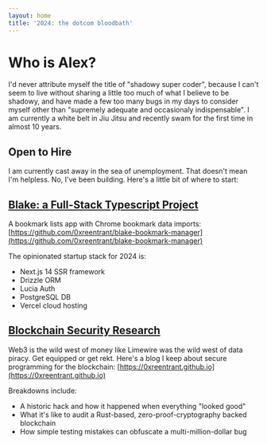 ```yaml
---
layout: home
title: '2024: the dotcom bloodbath'
---
```


# Who is Alex?

I'd never attribute myself the title of "shadowy super coder", because I can't seem to live without sharing a little too much of what I believe to be shadowy, and have made a few too many bugs in my days to consider myself other than "supremely adequate and occasionaly indispensable". I am currently a white belt in Jiu Jitsu and recently swam for the first time in almost 10 years.  

## Open to Hire

I am currently cast away in the sea of unemployment.  That doesn't mean I'm helpless. No, I've been building.  Here's a little bit of where to start:

## [Blake: a Full-Stack Typescript Project](https://github.com/0xreentrant/blake-bookmark-manager)

A bookmark lists app with Chrome bookmark data imports: [https://github.com/0xreentrant/blake-bookmark-manager](https://github.com/0xreentrant/blake-bookmark-manager)

The opinionated startup stack for 2024 is:
- Next.js 14 SSR framework
- Drizzle ORM
- Lucia Auth
- PostgreSQL DB
- Vercel cloud hosting

## [Blockchain Security Research](https://0xreentrant.github.io)

Web3 is the wild west of money like Limewire was the wild west of data piracy. Get equipped or get rekt.  Here's a blog I keep about secure programming for the blockchain: [https://0xreentrant.github.io](https://0xreentrant.github.io)

Breakdowns include:

- A historic hack and how it happened when everything "looked good"
- What it's like to audit a Rust-based, zero-proof-cryptography backed blockchain
- How simple testing mistakes can obfuscate a multi-million-dollar bug
